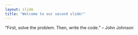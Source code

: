 ```yaml
---
layout: slide
title: "Welcome to our second slide!"
---
```

“First, solve the problem. Then, write the code.” – John Johnson
